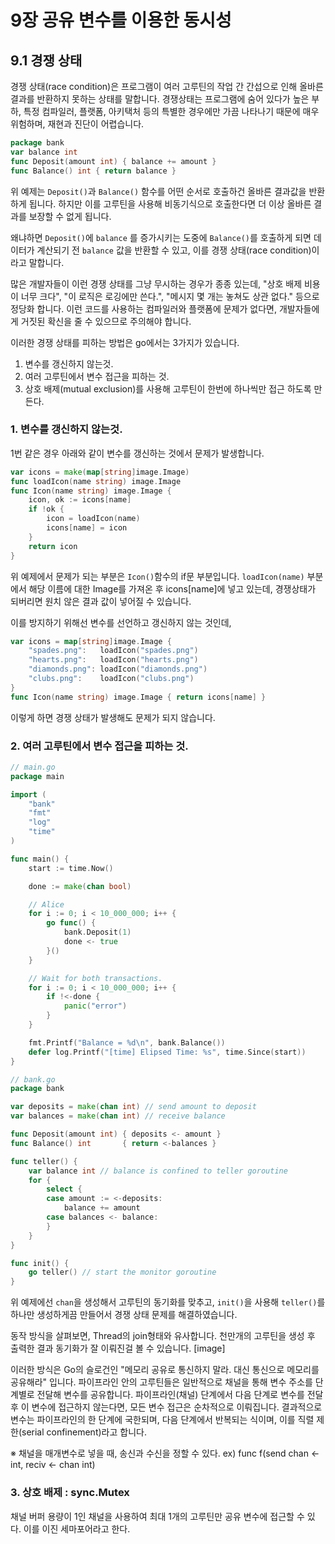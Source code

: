 # 9장 공유 변수를 이용한 동시성

## 9.1 경쟁 상태
경쟁 상태(race condition)은 프로그램이 여러 고루틴의 작업 간 간섭으로 인해 올바른 결과를 반환하지 못하는 상태를 말합니다.
경쟁상태는 프로그램에 숨어 있다가 높은 부하, 특정 컴파일러, 플랫폼, 아키택처 등의 특별한 경우에만 가끔 나타나기 때문에 매우 위험하며,
재현과 진단이 어렵습니다.

```go
package bank
var balance int
func Deposit(amount int) { balance += amount }
func Balance() int { return balance }
```
위 예제는 `Deposit()`과 `Balance()` 함수를 어떤 순서로 호출하건 올바른 결과값을 반환하게 됩니다.
하지만 이를 고루틴을 사용해 비동기식으로 호출한다면 더 이상 올바른 결과를 보장할 수 없게 됩니다.

왜냐하면 `Deposit()`에 `balance` 를 증가시키는 도중에 `Balance()`를 호출하게 되면 데이터가 계산되기 전 `balance` 값을 반환할 수 있고,
이를 경쟁 상태(race condition)이라고 말합니다.

많은 개발자들이 이런 경쟁 상태를 그냥 무시하는 경우가 종종 있는데, "상호 배제 비용이 너무 크다", "이 로직은 로깅에만 쓴다.", "메시지 몇 개는 놓쳐도 상관 없다."
등으로 정당화 합니다. 이런 코드를 사용하는 컴파일러와 플랫폼에 문제가 없다면, 개발자들에게 거짓된 확신을 줄 수 있으므로 주의해야 합니다.

이러한 경쟁 상태를 피하는 방법은 go에서는 3가지가 있습니다.
1. 변수를 갱신하지 않는것.
2. 여러 고루틴에서 변수 접근을 피하는 것.
3. 상호 배제(mutual exclusion)를 사용해 고루틴이 한번에 하나씩만 접근 하도록 만든다.

### 1. 변수를 갱신하지 않는것.
1번 같은 경우 아래와 같이 변수를 갱신하는 것에서 문제가 발생합니다.
```go
var icons = make(map[string]image.Image)
func loadIcon(name string) image.Image
func Icon(name string) image.Image {
    icon, ok := icons[name]
    if !ok {
        icon = loadIcon(name)
        icons[name] = icon
    }
    return icon
}
```
위 예제에서 문제가 되는 부분은 `Icon()`함수의 if문 부분입니다.
`loadIcon(name)` 부분에서 해당 이름에 대한 Image를 가져온 후 icons[name]에 넣고 있는데,
경쟁상태가 되버리면 원치 않은 결과 값이 넣어질 수 있습니다. 

이를 방지하기 위해선 변수를 선언하고 갱신하지 않는 것인데,
```go
var icons = map[string]image.Image {
    "spades.png":   loadIcon("spades.png")
    "hearts.png":   loadIcon("hearts.png")
    "diamonds.png": loadIcon("diamonds.png")
    "clubs.png":    loadIcon("clubs.png")
}
func Icon(name string) image.Image { return icons[name] }
```
이렇게 하면 경쟁 상태가 발생해도 문제가 되지 않습니다. 

### 2. 여러 고루틴에서 변수 접근을 피하는 것.
```go
// main.go
package main

import (
	"bank"
	"fmt"
	"log"
	"time"
)

func main() {
	start := time.Now()

	done := make(chan bool)

	// Alice
	for i := 0; i < 10_000_000; i++ {
		go func() {
			bank.Deposit(1)
			done <- true
		}()
	}

	// Wait for both transactions.
	for i := 0; i < 10_000_000; i++ {
		if !<-done {
			panic("error")
		}
	}

	fmt.Printf("Balance = %d\n", bank.Balance())
	defer log.Printf("[time] Elipsed Time: %s", time.Since(start))
}
```
```go
// bank.go
package bank

var deposits = make(chan int) // send amount to deposit
var balances = make(chan int) // receive balance

func Deposit(amount int) { deposits <- amount }
func Balance() int       { return <-balances }

func teller() {
	var balance int // balance is confined to teller goroutine
	for {
		select {
		case amount := <-deposits:
			balance += amount
		case balances <- balance:
		}
	}
}

func init() {
	go teller() // start the monitor goroutine
}
```
위 예제에선 `chan`을 생성해서 고루틴의 동기화를 맞추고, `init()`을 사용해 `teller()`를 하나만 생성하게끔 만들어서
경쟁 상태 문제를 해결하였습니다.

동작 방식을 살펴보면, Thread의 join형태와 유사합니다.
천만개의 고루틴을 생성 후 출력한 결과 동기화가 잘 이뤄진걸 볼 수 있습니다.
[image]

이러한 방식은 Go의 슬로건인 "메모리 공유로 통신하지 말라. 대신 통신으로 메모리를 공유해라" 입니다.
파이프라인 안의 고루틴들은 일반적으로 채널을 통해 변수 주소를 단계별로 전달해 변수를 공유합니다. 
파이프라인(채널) 단계에서 다음 단계로 변수를 전달 후 이 변수에 접근하지 않는다면, 모든 변수 접근은 순차적으로 이뤄집니다.
결과적으로 변수는 파이프라인의 한 단계에 국한되며, 다음 단계에서 반복되는 식이며, 이를 직렬 제한(serial confinement)라고 합니다.

※ 채널을 매개변수로 넣을 때, 송신과 수신을 정할 수 있다.
ex) func f(send chan <- int, reciv <- chan int)

### 3. 상호 배제 : sync.Mutex
채널 버퍼 용량이 1인 채널을 사용하여 최대 1개의 고루틴만 공유 변수에 접근할 수 있다.
이를 이진 세마포어라고 한다.
